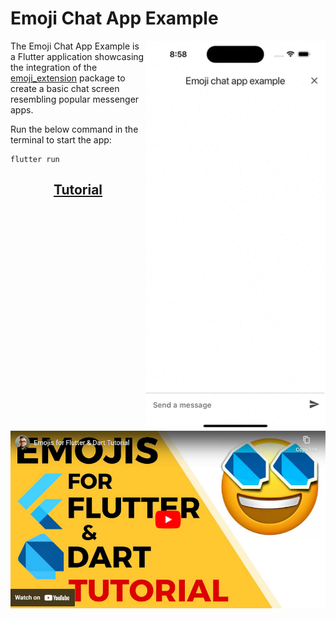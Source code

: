 # Emoji Chat App Example
<img align="right" src="https://raw.githubusercontent.com/nikoro/emoji_extension/main/flutter_examples/emoji_chat_app_example/demo.webp" alt="A demo illustrating the UI of the app" width="288" height="624" style="display: inline; float: right"/>

The Emoji Chat App Example is a Flutter application showcasing the integration of the
[emoji_extension](https://pub.dev/packages/emoji_extension) package to create a basic chat screen resembling popular messenger apps.

Run the below command in the terminal to start the app:
```shell script
flutter run
```

<h2 align="center"><a href="https://youtu.be/fLPVkksEpJw">Tutorial</a></h2>

<p align="center">
  <a href="https://youtu.be/fLPVkksEpJw"><img src="https://raw.githubusercontent.com/nikoro/emoji_extension/main/images/youtube.webp" width="600"/></a>
</p>
